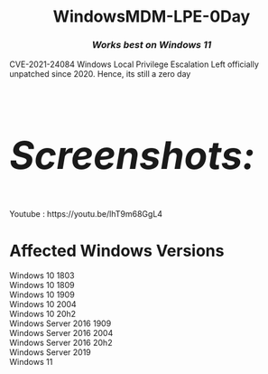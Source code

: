 <h1 align="center">WindowsMDM-LPE-0Day</h1>
<i><h3 align="center">Works best on Windows 11</h3></i>
CVE-2021-24084 Windows Local Privilege Escalation Left officially unpatched since 2020. Hence, its still a zero day

<h2 style="font-size:7vw" align="left"><i>Screenshots:</i></h2>
Youtube : https://youtu.be/lhT9m68GgL4

# Affected Windows Versions
Windows 10	1803</br>
Windows 10	1809</br>
Windows 10	1909	</br>
Windows 10	2004	</br>
Windows 10	20h2	</br>
Windows Server 2016	1909	</br>
Windows Server 2016	2004	</br>
Windows Server 2016	20h2	</br>
Windows Server 2019</br>
Windows 11</br>
